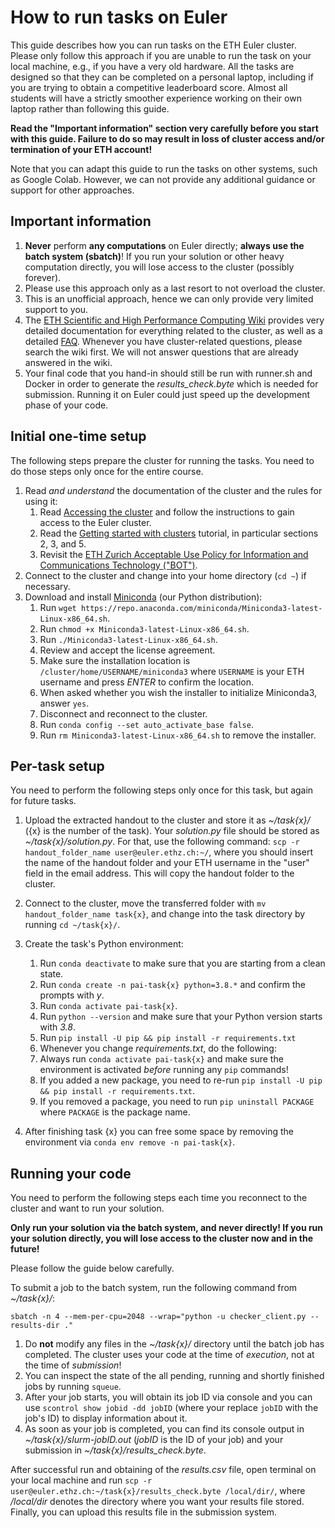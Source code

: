 How to run tasks on Euler
=========================

This guide describes how you can run tasks on the ETH Euler cluster.
Please only follow this approach if you are unable to run the task on your local machine,
e.g., if you have a very old hardware.
All the tasks are designed so that they can be completed on a personal laptop,
including if you are trying to obtain a competitive leaderboard score.
Almost all students will have a strictly smoother experience working
on their own laptop rather than following this guide.

**Read the "Important information" section very carefully before you start with this guide.
Failure to do so may result in loss of cluster access and/or termination of your ETH account!**

Note that you can adapt this guide to run the tasks on other systems, such as Google Colab. However, we can not provide any additional guidance or support for other approaches.

Important information
---------------------

1. **Never** perform **any computations** on Euler directly; **always use the batch system (sbatch)**! If you run your solution or other heavy computation directly, you will lose access to the cluster (possibly forever).
2. Please use this approach only as a last resort to not overload the cluster.
3. This is an unofficial approach, hence we can only provide very limited support to you.
4. The [ETH Scientific and High Performance Computing Wiki](https://scicomp.ethz.ch/wiki/Main_Page) provides very detailed documentation for everything related to the cluster, as well as a detailed [FAQ](https://scicomp.ethz.ch/wiki/FAQ). Whenever you have cluster-related questions, please search the wiki first. We will not answer questions that are already answered in the wiki.
5. Your final code that you hand-in should still be run with runner.sh and Docker in order to generate the *results_check.byte* which is needed for submission. Running it on Euler could just speed up the development phase of your code.

Initial one-time setup
----------------------

The following steps prepare the cluster for running the tasks. You need to do those steps only once for the entire course.

1. Read *and understand* the documentation of the cluster and the rules for using it:
   1. Read [Accessing the cluster](https://scicomp.ethz.ch/wiki/Accessing_the_cluster) and follow the instructions to gain access to the Euler cluster.
   2. Read the [Getting started with clusters](https://scicomp.ethz.ch/wiki/Getting_started_with_clusters) tutorial, in particular sections 2, 3, and 5.
   3. Revisit the [ETH Zurich Acceptable Use Policy for Information and Communications Technology (&#34;BOT&#34;)](https://rechtssammlung.sp.ethz.ch/Dokumente/203.21en.pdf).
2. Connect to the cluster and change into your home directory (`cd ~`) if necessary.
3. Download and install [Miniconda](https://docs.conda.io/en/latest/miniconda.html) (our Python distribution):
   1. Run `wget https://repo.anaconda.com/miniconda/Miniconda3-latest-Linux-x86_64.sh`.
   2. Run `chmod +x Miniconda3-latest-Linux-x86_64.sh`.
   3. Run `./Miniconda3-latest-Linux-x86_64.sh`.
   4. Review and accept the license agreement.
   5. Make sure the installation location is `/cluster/home/USERNAME/miniconda3` where `USERNAME` is your ETH username and press *ENTER* to confirm the location.
   6. When asked whether you wish the installer to initialize Miniconda3, answer `yes`.
   7. Disconnect and reconnect to the cluster.
   8. Run `conda config --set auto_activate_base false`.
   9. Run `rm Miniconda3-latest-Linux-x86_64.sh` to remove the installer.

Per-task setup
--------------

You need to perform the following steps only once for this task, but again for future tasks.

1. Upload the extracted handout to the cluster and store it as *~/task{x}/* ({x} is the number of the task). Your *solution.py* file should be stored as *~/task{x}/solution.py*. For that, use the following command:  `scp -r handout_folder_name user@euler.ethz.ch:~/`, where you should insert the name of the handout folder and your ETH username in the "user" field in the email address. This will copy the handout folder to the cluster.
2. Connect to the cluster, move the transferred folder with `mv handout_folder_name task{x}`, and change into the task directory by running `cd ~/task{x}/`.
3. Create the task's Python environment:

   1. Run `conda deactivate` to make sure that you are starting from a clean state.
   2. Run `conda create -n pai-task{x} python=3.8.*` and confirm the prompts with *y*.
   3. Run `conda activate pai-task{x}`.
   4. Run `python --version` and make sure that your Python version starts with *3.8*.
   5. Run `pip install -U pip && pip install -r requirements.txt`
   6. Whenever you change *requirements.txt*, do the following:
   7. Always run `conda activate pai-task{x}` and make sure the environment is activated *before* running any `pip` commands!
   8. If you added a new package, you need to re-run `pip install -U pip && pip install -r requirements.txt`.
   9. If you removed a package, you need to run `pip uninstall PACKAGE` where `PACKAGE` is the package name.
4. After finishing task {x} you can free some space by removing the environment via `conda env remove -n pai-task{x}`.

Running your code
-----------------

You need to perform the following steps each time you reconnect to the cluster and want to run your solution.

**Only run your solution via the batch system, and never directly! If you run your solution directly, you will lose access to the cluster now and in the future!**

Please follow the guide below carefully.

To submit a job to the batch system, run the following command from *~/task{x}/*:

`sbatch -n 4 --mem-per-cpu=2048 --wrap="python -u checker_client.py --results-dir ."`

1. Do **not** modify any files in the *~/task{x}/* directory until the batch job has completed. The cluster uses your code at the time of *execution*, not at the time of *submission*!
2. You can inspect the state of the all pending, running and shortly finished jobs by running `squeue`.
3. After your job starts, you will obtain its job ID via console and you can use `scontrol show jobid -dd jobID` (where your replace `jobID` with the job's ID) to display information about it.
4. As soon as your job is completed, you can find its console output in *~/task{x}/slurm-jobID.out* (*jobID* is the ID of your job) and your submission in *~/task{x}/results_check.byte*.

After successful run and obtaining of the *results.csv* file, open terminal on your local machine and run `scp -r user@euler.ethz.ch:~/task{x}/results_check.byte /local/dir/`, where */local/dir* denotes the directory where you want your results file stored. Finally, you can upload this results file in the submission system.
